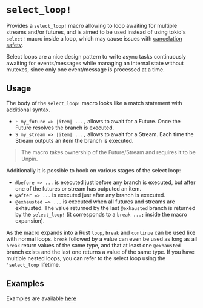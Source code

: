 # `select_loop!`

Provides a `select_loop!` macro allowing to loop awaiting for multiple streams
and/or futures, and is aimed to be used instead of using tokio's `select!` macro
inside a loop, which may cause issues with [cancelation safety].

Select loops are a nice design pattern to write async tasks continuously awaiting
for events/messages while managing an internal state without mutexes, since only
one event/message is processed at a time.

[cancelation safety]:
    https://docs.rs/tokio/1.25.0/tokio/macro.select.html#cancellation-safety

## Usage

The body of the `select_loop!` macro looks like a match statement with
additional syntax.

- `F my_future => |item| ...,` allows to await for a Future. Once the Future
resolves the branch is executed.
- `S my_stream => |item| ...,` allows to await
for a Stream. Each time the Stream outputs an item the branch is executed.

> The macro takes ownership of the Future/Stream and requires it to be
> Unpin.

Additionally it is possible to hook on various stages of the select loop:

- `@before => ...` is executed just before any branch is executed, but after one
  of the futures or stream has outputed an item.
- `@after => ...` is executed just after any branch is executed.
- `@exhausted => ...` is executed when all futures and streams are exhausted.
  The value returned by the last `@exhausted` branch is returned by the
  `select_loop!` (it corresponds to a `break ...;` inside the macro expansion).

As the macro expands into a Rust `loop`, `break` and `continue` can be used like
with normal loops. `break` followed by a value can even be used as long as all
`break` return values of the same type, and that at least one `@exhausted`
branch exists and the last one returns a value of the same type. If you have
multiple nested loops, you can refer to the select loop using the `'select_loop`
lifetime.

## Examples

Examples are available [here](https://github.com/nanocryk/select-loop/tree/main/examples)